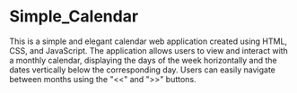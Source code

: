 # Simple_Calendar
This is a simple and elegant calendar web application created using HTML, CSS, and JavaScript. The application allows users to view and interact with a monthly calendar, displaying the days of the week horizontally and the dates vertically below the corresponding day. Users can easily navigate between months using the "&lt;&lt;" and ">>" buttons.
